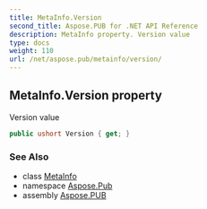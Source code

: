 ```yaml
---
title: MetaInfo.Version
second_title: Aspose.PUB for .NET API Reference
description: MetaInfo property. Version value
type: docs
weight: 110
url: /net/aspose.pub/metainfo/version/
---
```

## MetaInfo.Version property

Version value

```csharp
public ushort Version { get; }
```

### See Also

* class [MetaInfo](../)
* namespace [Aspose.Pub](../../metainfo/)
* assembly [Aspose.PUB](../../../)


